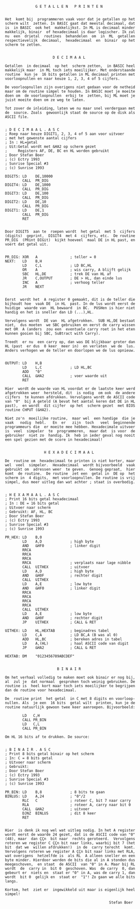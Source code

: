           
                        G E T A L L E N   P R I N T E N 
                                                         
          
          Het  komt bij  programmeren vaak voor dat je getallen op het 
          scherm wilt  zetten. In BASIC gaat dat meestal decimaal, dat 
          is  in BASIC  ook het  makkelijkst. In ML is decimaal minder 
          makkelijk, binair  of hexadecimaal is daar logischer. Ik zal 
          nu  een  drietal  routines  behandelen  om  in  ML  getallen 
          respectievelijk  decimaal,  hexadecimaal  en  binair  op het 
          scherm te zetten.
          
          
                                D E C I M A A L 
          
          Getallen  in decimaal  op het  scherm zetten,  in BASIC heel 
          makkelijk maar  in ML toch iets moeilijker. Met onderstaande 
          routine  kun je  16 bits getallen in ML decimaal printen met 
          voorloopnullen en naar keuze 1, 2, 3, 4 of 5 cijfers.
          
          De voorloopnullen zijn overigens niet gedaan voor de netheid 
          maar om de routine simpel te houden. In BASIC moet je moeite 
          doen om  de voorloopnullen  erbij te  zetten, bij ML moet je 
          juist moeite doen om ze weg te laten.
          
          Tot zover de inleiding, laten we nu maar snel verdergaan met 
          de  source. Zoals  gewoonlijk staat de source op de disk als 
          ASCII file.
          
          
          ; D E C I M A A L . A S C 
          ; Roep naar keuze DIGIT1, 2, 3, 4 of 5 aan voor uitvoer
          ; met het gewenste aantal cijfers
          ; In : HL=getal
          ; Uit:Getal wordt met &HA2 op scherm gezet
          ;     Registers AF, DE, BC en HL worden gebruikt
          ; Door Stefan Boer
          ; (c) Ectry 1993
          ; Sunrise Special #3
          ; (c) Sunrise 1993
          
          DIGIT5: LD    DE,10000
                  CALL  PR_DIG
          DIGIT4: LD    DE,1000
                  CALL  PR_DIG
          DIGIT3: LD    DE,100
                  CALL  PR_DIG
          DIGIT2: LD    DE,10
                  CALL  PR_DIG
          DIGIT1: LD    DE,1
                  CALL  PR_DIG
                  RET
          
          
          Door DIGIT5  aan te  roepen wordt  het getal  met 5  cijfers 
          (digits)  geprint,  DIGIT4  met 4  cijfers, etc.  De routine 
          PR_DIG  (PRint DIGit)  kijkt hoeveel  maal DE in HL past, en 
          voert dat getal uit.
          
          
          PR_DIG: XOR   A               ; teller = 0
          NEXT:   LD    B,H
                  LD    C,L             ; LD BC,HL
                  OR    A               ; wis carry, A blijft gelijk
                  SBC   HL,DE           ; trek DE van HL af
                  JR    C,OUTPUT        ; DE > HL, dan einde lus
                  INC   A               ; verhoog teller
                  JR    NEXT
          
          
          Eerst  wordt het  A register 0 gemaakt, dit is de teller die 
          bijhoudt hoe  vaak DE  in HL  past. In de lus wordt eerst de 
          huidige  waarde van  HL bewaard  in BC.  PUSHen is hier niet 
          handig en het is sneller dan LD (...),HL.
          
          Vervolgens wordt  DE van  HL afgetrokken.  SUB HL,DE bestaat 
          niet,  dus moeten  we SBC gebruiken en eerst de carry wissen 
          met OR  A (anders  zou een  eventuele carry roet in het eten 
          kunnen gooien bij SBC, SuBtract with Carry).
          
          Treedt  er nu  een carry op, dan was DE blijkbaar groter dan 
          HL (past  er dus  0 keer  meer in)  en verlaten  we de  lus. 
          Anders verhogen we de teller en doorlopen we de lus opnieuw.
          
          
          OUTPUT: LD    H,B
                  LD    L,C             ; LD HL,BC
                  ADD   "0"
                  CALL  &HA2            ; voer waarde uit
                  RET
          
          Hier  wordt de waarde van HL voordat er de laatste keer werd 
          afgetrokken weer  hersteld, dit  is nodig  om ook  de andere 
          cijfers  te kunnen afdrukken. Vervolgens wordt de ASCII code 
          van "0"  bij A geteld (A bevat het aantal keren dat DE in HL 
          past),  en wordt  dit cijfer  op het  scherm gezet  met BIOS 
          routine CHPUT (&HA2).
          
          Niet zo'n  moeilijke routine,  maar wel  een handige  die je 
          vaak   nodig  hebt.   En  er   zijn  toch   veel  beginnende 
          programmeurs die  er moeite mee hebben. Hexadecimale uitvoer 
          is  veel  simpeler  te  programmeren,  maar dat  is voor  de 
          gebruiker  niet zo  handig. Ik  heb in ieder geval nog nooit 
          een spel gezien met de score in hexadecimaal!
          
          
                            H E X A D E C I M A A L 
          
          De  routine om  hexadecimaal te printen is niet korter, maar 
          wel  veel  simpeler.  Hexadecimaal  wordt bijvoorbeeld  vaak 
          gebruikt om  adressen weer  te geven.  Genoeg gepraat,  hier 
          komt  de routine.  De routine  zet een  getal in  DE op  het 
          scherm in  4 digits,  met voorloopnullen. De routine is vrij 
          simpel, dus meer uitleg dan wat achter ; staat is overbodig.
          
          
          ; H E X A M A A L . A S C 
          ; Print 16 bits getal hexadecimaal
          ; In : DE = 16 bits getal
          ; Uitvoer naar scherm
          ; Gebruikt: AF, HL, BC
          ; Door Stefan Boer
          ; (c) Ectry 1993
          ; Sunrise Special #3
          ; (c) Sunrise 1993
          
          PR_HEX: LD    B,0
                  LD    A,D             ; high byte
                  AND   &HF0            ; linker digit
                  RRCA
                  RRCA
                  RRCA
                  RRCA                  ; verplaats naar lage nibble
                  CALL  UITHEX          ; uitvoer
                  LD    A,D             ; high byte
                  AND   &H0F            ; rechter digit
                  CALL  UITHEX
                  LD    A,E             ; low byte
                  AND   &HF0            ; linker digit
                  RRCA
                  RRCA
                  RRCA
                  RRCA
                  CALL  UITHEX
                  LD    A,E             ; low byte
                  AND   &H0F            ; rechter digit
                  JP    UITHEX          ; CALL & RET
          
          UITHEX: LD    HL,HEXTAB       ; beginadres tabel
                  LD    C,A             ; LD BC,A (B was al 0)
                  ADD   HL,BC           ; bereken adres in tabel
                  LD    A,(HL)          ; haal ASCII code van digit
                  JP    &HA2            ; CALL & RET
          
          HEXTAB: DM    "0123456789ABCDEF"
          
          
                                  B I N A I R 
          
          Om het verhaal volledig te maken moet ook binair er nog bij, 
          al  zul je  dat normaal  gesproken toch weinig gebruiken. De 
          routine is  heel kort maar toch iets moeilijker te begrijpen 
          dan de routine voor hexadecimaal.
          
          De  routine print  het getal  in C met 8 digits en voorloop- 
          nullen. Als  je een  16 bits  getal wilt  printen, kun je de 
          routine natuurlijk gewoon twee keer aanroepen. Bijvoorbeeld:
          
                  LD   C,H
                  CALL PR_BIN
                  LD   C,L
                  CALL PR_BIN
          
          Om HL 16 bits af te drukken. De source:
          
          
          ; B I N A I R . A S C 
          ; Print 8 bits getal binair op het scherm
          ; In: C = 8 bits getal
          ; Uitvoer naar scherm
          ; Gebruikt:
          ; Door Stefan Boer
          ; (c) Ectry 1993
          ; Sunrise Special #3
          ; (c) Sunrise 1993
          
          PR_BIN: LD    B,8             ; 8 bits te gaan
          BINLUS: LD    A,24            ; "0"/2
                  RLC   C               ; roteer C, bit 7 naar carry
                  RLA                   ; roteer A, carry naar bit 0
                  CALL  &HA2            ; uitvoer
                  DJNZ  BINLUS          ; dit 8 keer
                  RET
          
          
          Hier  is denk ik nog wel wat uitleg nodig. In het A register 
          wordt eerst de waarde 24 gezet, dat is de ASCII code van "0" 
          (48), maar  dan ÇÇn  bit naar  rechts geroteerd.  Vervolgens 
          roteren we register C ÇÇn bit naar links, waarbij bit 7 (het 
          bit  dat we  willen afdrukken!)  in de  carry terecht  komt. 
          Vervolgens roteren we register A ÇÇn bit naar links met RLA, 
          wat overigens  hetzelfde is  als RL  A alleen sneller en een 
          byte minder. Hierdoor worden de bits die al in A stonden dus 
          meegeschoven,  en staat  de ASCII  van "0" in A. Maar bij RL 
          wordt  de  carry in  bit 0  geschoven. Was  de carry  0, dan 
          gebeurt er  niets en  staat er "0" in A, was de carry 1, dan 
          wordt  bit 0  gelijk en  staat er  "1"! Zo gaan we alle bits 
          langs.
          
          Kortom, het  ziet er  ingewikkeld uit maar is eigenlijk heel 
          simpel!
          
                                                          Stefan Boer
